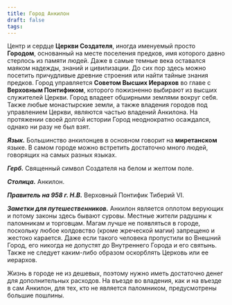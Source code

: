 ```yaml
---
title: Город Анкилон
draft: false
tags:
---
```

Центр и сердце **Церкви Создателя**, иногда именуемый просто **Городом**, основанный на месте поселения предков, имя которого давно стерлось из памяти людей. Даже в самые темные века оставался маяком надежды, знаний и цивилизации. До сих пор здесь можно посетить причудливые древние строения или найти тайные знания предков. Город управляется **Советом Высших Иерархов** во главе с **Верховным Понтификом**, которого пожизненно выбирают из высших служителей Церкви. Город владеет обширными землями вокруг себя. Также любые монастырские земли, а также владения городов под управлением Церкви, являются частью владений Анкилона. На протяжении своей долгой истории Город неоднократно осаждался, однако ни разу не был взят.

***Язык.*** Большинство анкилонцев в основном говорит на **миретанском** языке. В самом городе можно встретить достаточно много людей, говорящих на самых разных языках.

***Герб.*** Священный символ Создателя на белом и желтом поле.

***Столица.*** Анкилон.

***Правитель на 958 г. Н.В.*** Верховный Понтифик Тиберий VI.

***Заметки для путешественников.*** Анкилон является оплотом верующих и потому законы здесь бывают суровы. Местные жители радушны к паломникам и торговцам. Магам лучше не появляться в городе, поскольку любое колдовство (кроме жреческой магии) запрещено и жестоко карается. Даже если такого человека пропустили во Внешний Город, его никогда не допустят до Внутреннего Города и его святынь. Также не следует каким-либо образом оскорблять Церковь или ее иерархов. 

Жизнь в городе не из дешевых, поэтому нужно иметь достаточно денег для дополнительных расходов. На въезде во владения, как и на въезде в сам Анкилон, для тех, кто не является паломником, предусмотрены большие пошлины. 

